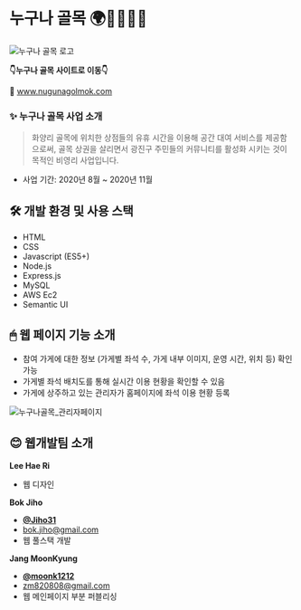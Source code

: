 # 누구나 골목 🌍🙎‍♀️🙎‍♂️

![누구나 골목 로고](https://user-images.githubusercontent.com/32476867/97538536-e68a9d00-1a03-11eb-91b1-8ea7f0df9de5.jpg)

**👇누구나 골목 사이트로 이동👇**

📍 www.nugunagolmok.com



### ✨ 누구나 골목 사업 소개
> 화양리 골목에 위치한 상점들의 유휴 시간을 이용해 공간 대여 서비스를 제공함으로써, 골목 상권을 살리면서 광진구 주민들의 커뮤니티를 활성화 시키는 것이 목적인 비영리 사업입니다.

- 사업 기간: 2020년 8월 ~ 2020년 11월

## 🛠 개발 환경 및 사용 스택
- HTML
- CSS
- Javascript (ES5+)
- Node.js
- Express.js
- MySQL
- AWS Ec2 
- Semantic UI

## 🖱 웹 페이지 기능 소개
- 참여 가게에 대한 정보 (가게별 좌석 수, 가게 내부 이미지, 운영 시간, 위치 등) 확인 가능
- 가게별 좌석 배치도를 통해 실시간 이용 현황을 확인할 수 있음
- 가게에 상주하고 있는 관리자가 홈페이지에 좌석 이용 현황 등록

![누구나골목_관리자페이지](https://user-images.githubusercontent.com/32476867/97666442-0c29ac00-1ac1-11eb-8d86-8fcc44fd1370.gif)


## 😊 웹개발팀 소개

**Lee Hae Ri** 
- 웹 디자인

**Bok Jiho**
- [**@Jiho31**](https://github.com/Jiho31)   
- <bok.jiho@gmail.com> 
- 웹 풀스택 개발 


**Jang MoonKyung**
- [**@moonk1212**](https://github.com/moonk1212)   
- <zm820808@gmail.com> 
- 웹 메인페이지 부분 퍼블리싱



